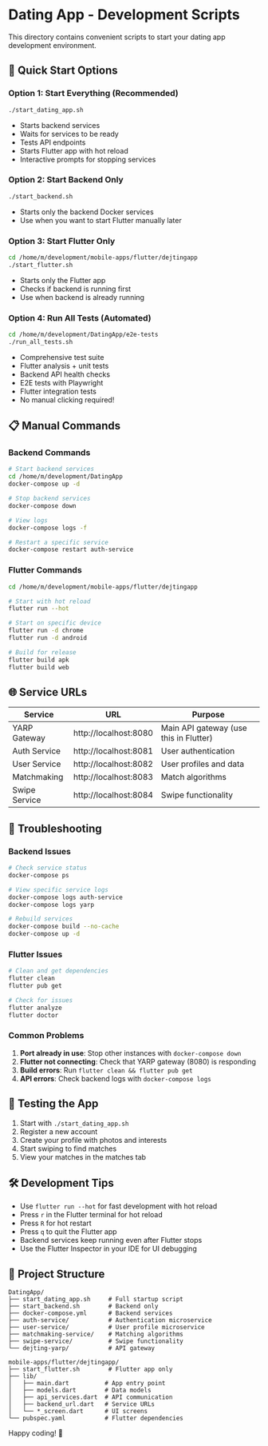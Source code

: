 # Dating App - Development Scripts

This directory contains convenient scripts to start your dating app development environment.

## 🚀 Quick Start Options

### Option 1: Start Everything (Recommended)
```bash
./start_dating_app.sh
```
- Starts backend services
- Waits for services to be ready
- Tests API endpoints
- Starts Flutter app with hot reload
- Interactive prompts for stopping services

### Option 2: Start Backend Only
```bash
./start_backend.sh
```
- Starts only the backend Docker services
- Use when you want to start Flutter manually later

### Option 3: Start Flutter Only
```bash
cd /home/m/development/mobile-apps/flutter/dejtingapp
./start_flutter.sh
```
- Starts only the Flutter app
- Checks if backend is running first
- Use when backend is already running

### Option 4: Run All Tests (Automated)
```bash
cd /home/m/development/DatingApp/e2e-tests
./run_all_tests.sh
```
- Comprehensive test suite
- Flutter analysis + unit tests
- Backend API health checks
- E2E tests with Playwright
- Flutter integration tests
- No manual clicking required!

## 📋 Manual Commands

### Backend Commands
```bash
# Start backend services
cd /home/m/development/DatingApp
docker-compose up -d

# Stop backend services  
docker-compose down

# View logs
docker-compose logs -f

# Restart a specific service
docker-compose restart auth-service
```

### Flutter Commands
```bash
cd /home/m/development/mobile-apps/flutter/dejtingapp

# Start with hot reload
flutter run --hot

# Start on specific device
flutter run -d chrome
flutter run -d android

# Build for release
flutter build apk
flutter build web
```

## 🌐 Service URLs

| Service | URL | Purpose |
|---------|-----|---------|
| YARP Gateway | http://localhost:8080 | Main API gateway (use this in Flutter) |
| Auth Service | http://localhost:8081 | User authentication |
| User Service | http://localhost:8082 | User profiles and data |
| Matchmaking | http://localhost:8083 | Match algorithms |
| Swipe Service | http://localhost:8084 | Swipe functionality |

## 🔧 Troubleshooting

### Backend Issues
```bash
# Check service status
docker-compose ps

# View specific service logs
docker-compose logs auth-service
docker-compose logs yarp

# Rebuild services
docker-compose build --no-cache
docker-compose up -d
```

### Flutter Issues
```bash
# Clean and get dependencies
flutter clean
flutter pub get

# Check for issues
flutter analyze
flutter doctor
```

### Common Problems

1. **Port already in use**: Stop other instances with `docker-compose down`
2. **Flutter not connecting**: Check that YARP gateway (8080) is responding
3. **Build errors**: Run `flutter clean && flutter pub get`
4. **API errors**: Check backend logs with `docker-compose logs`

## 📱 Testing the App

1. Start with `./start_dating_app.sh`
2. Register a new account
3. Create your profile with photos and interests
4. Start swiping to find matches
5. View your matches in the matches tab

## 🛠 Development Tips

- Use `flutter run --hot` for fast development with hot reload
- Press `r` in the Flutter terminal for hot reload
- Press `R` for hot restart
- Press `q` to quit the Flutter app
- Backend services keep running even after Flutter stops
- Use the Flutter Inspector in your IDE for UI debugging

## 📂 Project Structure

```
DatingApp/
├── start_dating_app.sh     # Full startup script
├── start_backend.sh        # Backend only
├── docker-compose.yml      # Backend services
├── auth-service/           # Authentication microservice
├── user-service/           # User profile microservice  
├── matchmaking-service/    # Matching algorithms
├── swipe-service/          # Swipe functionality
└── dejting-yarp/           # API gateway

mobile-apps/flutter/dejtingapp/
├── start_flutter.sh        # Flutter app only
├── lib/
│   ├── main.dart          # App entry point
│   ├── models.dart        # Data models
│   ├── api_services.dart  # API communication
│   ├── backend_url.dart   # Service URLs
│   └── *_screen.dart      # UI screens
└── pubspec.yaml           # Flutter dependencies
```

Happy coding! 💙

